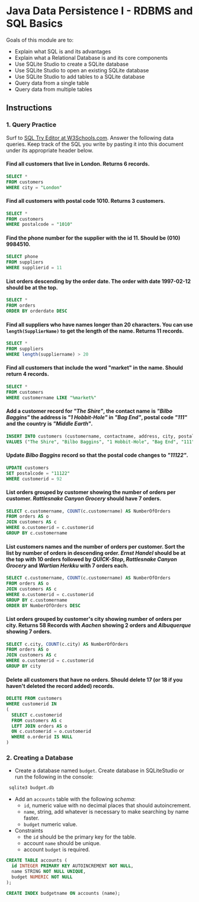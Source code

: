 # Java Data Persistence I - RDBMS and SQL Basics

Goals of this module are to:
- Explain what SQL is and its advantages
- Explain what a Relational Database is and its core components
- Use SQLite Studio to create a SQLite database
- Use SQLite Studio to open an existing SQLite database
- Use SQLite Studio to add tables to a SQLite database
- Query data from a single table
- Query data from multiple tables

## Instructions

### 1. Query Practice

Surf to [SQL Try Editor at W3Schools.com](https://www.w3schools.com/Sql/tryit.asp?filename=trysql_select_top). Answer the following data queries. Keep track of the SQL you write by pasting it into this document under its appropriate header below.

#### Find all customers that live in London. Returns 6 records.

```` sql
SELECT *
FROM customers
WHERE city = "London"
````

#### Find all customers with postal code 1010. Returns 3 customers.

```` sql
SELECT *
FROM customers
WHERE postalcode = "1010"
````

#### Find the phone number for the supplier with the id 11. Should be (010) 9984510.

```` sql
SELECT phone
FROM suppliers
WHERE supplierid = 11
````

#### List orders descending by the order date. The order with date 1997-02-12 should be at the top.

```` sql
SELECT *
FROM orders
ORDER BY orderdate DESC
````

#### Find all suppliers who have names longer than 20 characters. You can use `length(SupplierName)` to get the length of the name. Returns 11 records.

```` sql
SELECT *
FROM suppliers
WHERE length(suppliername) > 20
````

#### Find all customers that include the word "market" in the name. Should return 4 records.

```` sql
SELECT *
FROM customers
WHERE customername LIKE "%market%"
````

#### Add a customer record for _"The Shire"_, the contact name is _"Bilbo Baggins"_ the address is _"1 Hobbit-Hole"_ in _"Bag End"_, postal code _"111"_ and the country is _"Middle Earth"_.

```` sql
INSERT INTO customers (customername, contactname, address, city, postalcode, country)
VALUES ("The Shire", "Bilbo Baggins", "1 Hobbit-Hole", "Bag End", "111", "Middle Earth")
````

#### Update _Bilbo Baggins_ record so that the postal code changes to _"11122"_.

```` sql
UPDATE customers
SET postalcode = "11122"
WHERE customerid = 92
````

#### List orders grouped by customer showing the number of orders per customer. _Rattlesnake Canyon Grocery_ should have 7 orders.

```` sql
SELECT c.customername, COUNT(c.customername) AS NumberOfOrders
FROM orders AS o
JOIN customers AS c
WHERE o.customerid = c.customerid
GROUP BY c.customername
````

#### List customers names and the number of orders per customer. Sort the list by number of orders in descending order. _Ernst Handel_ should be at the top with 10 orders followed by _QUICK-Stop_, _Rattlesnake Canyon Grocery_ and _Wartian Herkku_ with 7 orders each.

```` sql
SELECT c.customername, COUNT(c.customername) AS NumberOfOrders
FROM orders AS o
JOIN customers AS c
WHERE o.customerid = c.customerid
GROUP BY c.customername
ORDER BY NumberOfOrders DESC
````

#### List orders grouped by customer's city showing number of orders per city. Returns 58 Records with _Aachen_ showing 2 orders and _Albuquerque_ showing 7 orders.

```` sql
SELECT c.city, COUNT(c.city) AS NumberOfOrders
FROM orders AS o
JOIN customers AS c
WHERE o.customerid = c.customerid
GROUP BY city
````

#### Delete all customers that have no orders. Should delete 17 (or 18 if you haven't deleted the record added) records.

```` sql
DELETE FROM customers
WHERE customerid IN 
(
  SELECT c.customerid
  FROM customers AS c
  LEFT JOIN orders AS o
  ON c.customerid = o.customerid
  WHERE o.orderid IS NULL
)
````

### 2. Creating a Database

- Create a database named `budget`. Create database in SQLiteStudio or run the following in the console:

```` bash
 sqlite3 budget.db
````

- Add an `accounts` table with the following _schema_:
  - `id`, numeric value with no decimal places that should autoincrement.
  - `name`, string, add whatever is necessary to make searching by name faster.
  - `budget` numeric value.
- Constraints
  - the `id` should be the primary key for the table.
  - account `name` should be unique.
  - account `budget` is required.

```` sql
CREATE TABLE accounts (
  id INTEGER PRIMARY KEY AUTOINCREMENT NOT NULL,
  name STRING NOT NULL UNIQUE,
  budget NUMERIC NOT NULL
);

CREATE INDEX budgetname ON accounts (name);
````